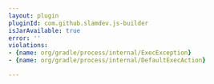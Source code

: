 ```yaml
---
layout: plugin
pluginId: com.github.slamdev.js-builder
isJarAvailable: true
error: ''
violations:
- {name: org/gradle/process/internal/ExecException}
- {name: org/gradle/process/internal/DefaultExecAction}

---
```

